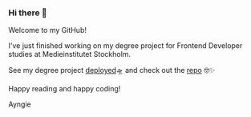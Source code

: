 ### Hi there 👋

Welcome to my GitHub!

I've just finished working on my degree project for Frontend Developer studies at Medieinstitutet Stockholm.

See my degree project [deployed](https://ayngie.github.io/natural-guide-to-gestational-diabetes/)🛸 and check out the [repo](https://github.com/Ayngie/natural-guide-to-gestational-diabetes) 🤓✨️

Happy reading and happy coding!

Ayngie

<!--
**Ayngie/Ayngie** is a ✨ _special_ ✨ repository because its `README.md` (this file) appears on your GitHub profile.

Here are some ideas to get you started:

- 🔭 I’m currently working on ...
- 🌱 I’m currently learning ...
- 👯 I’m looking to collaborate on ...
- 🤔 I’m looking for help with ...
- 💬 Ask me about ...
- 📫 How to reach me: ...
- 😄 Pronouns: ...
- ⚡ Fun fact: ...
-->
